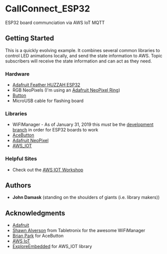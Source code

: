 # CallConnect_ESP32

ESP32 board communciation via AWS IoT MQTT

## Getting Started

This is a quickly evolving example. It combines several common libraries to control LED animations locally, and send the state information to AWS. Topic subscribers will receive the state information and can act as they need.

### Hardware

* [Adafruit Feather HUZZAH ESP32](https://www.adafruit.com/product/3405)
* RGB NeoPixels (I'm using an [Adafruit NeoPixel Ring](https://www.adafruit.com/product/1643))
* [Button](https://www.adafruit.com/product/1119)
* MicroUSB cable for flashing board

### Libraries

* WiFIManager - As of January 31, 2019 this _must_ be the [development branch](https://github.com/tzapu/WiFiManager/tree/development) in order for ESP32 boards to work
* [AceButton](https://github.com/bxparks/AceButton)
* [Adafruit NeoPixel](https://github.com/adafruit/Adafruit_NeoPixel)
* [AWS_IOT](https://github.com/ExploreEmbedded/Hornbill-Examples/tree/master/arduino-esp32/AWS_IOT) 

### Helpful Sites

* Check out the [AWS IOT Workshop](https://github.com/aws-samples/aws-iot-workshop)

## Authors

* **John Damask** (standing on the shoulders of giants (i.e. library makers))


## Acknowledgments

* [Adafruit](https://adafruit.com)
* [Shawn Alverson](https://github.com/tablatronix) from Tabletronix for the awesome WiFiManager
* [Brian Park](https://github.com/bxparks) for AceButton
* [AWS IoT](https://aws.amazon.com/iot/?nc=sn&loc=0)
* [ExploreEmbedded](https://exploreembedded.com/) for AWS_IOT library
